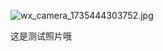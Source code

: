 ![wx_camera_1735444303752.jpg](https://github.com/user-attachments/assets/42197078-d65b-459d-b2e9-beac8eba3ebd)



这是测试照片哦